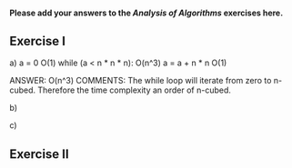#### Please add your answers to the ***Analysis of  Algorithms*** exercises here.

## Exercise I

a)  a = 0                           O(1)
    while (a < n * n * n):          O(n^3)
      a = a + n * n                 O(1)

ANSWER: O(n^3)
COMMENTS: The while loop will iterate from zero to n-cubed. Therefore the time complexity an order of n-cubed.

b)


c)

## Exercise II


